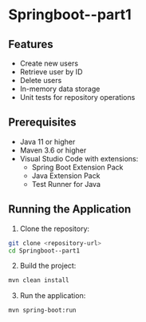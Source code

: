 # Springboot--part1

## Features

- Create new users
- Retrieve user by ID
- Delete users
- In-memory data storage
- Unit tests for repository operations


## Prerequisites

- Java 11 or higher
- Maven 3.6 or higher
- Visual Studio Code with extensions:
  - Spring Boot Extension Pack
  - Java Extension Pack
  - Test Runner for Java

## Running the Application

1. Clone the repository:
```bash
git clone <repository-url>
cd Springboot--part1
```

2. Build the project:
```bash
mvn clean install
```

3. Run the application:
```bash
mvn spring-boot:run
```
